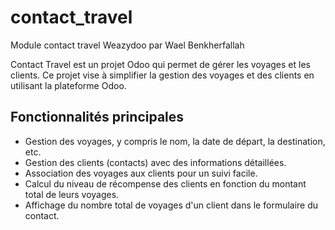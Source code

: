 # contact_travel
Module contact travel Weazydoo par Wael Benkherfallah


Contact Travel est un projet Odoo qui permet de gérer les voyages et les clients. Ce projet vise à simplifier la gestion des voyages et des clients en utilisant la plateforme Odoo.

## Fonctionnalités principales

- Gestion des voyages, y compris le nom, la date de départ, la destination, etc.
- Gestion des clients (contacts) avec des informations détaillées.
- Association des voyages aux clients pour un suivi facile.
- Calcul du niveau de récompense des clients en fonction du montant total de leurs voyages.
- Affichage du nombre total de voyages d'un client dans le formulaire du contact.
